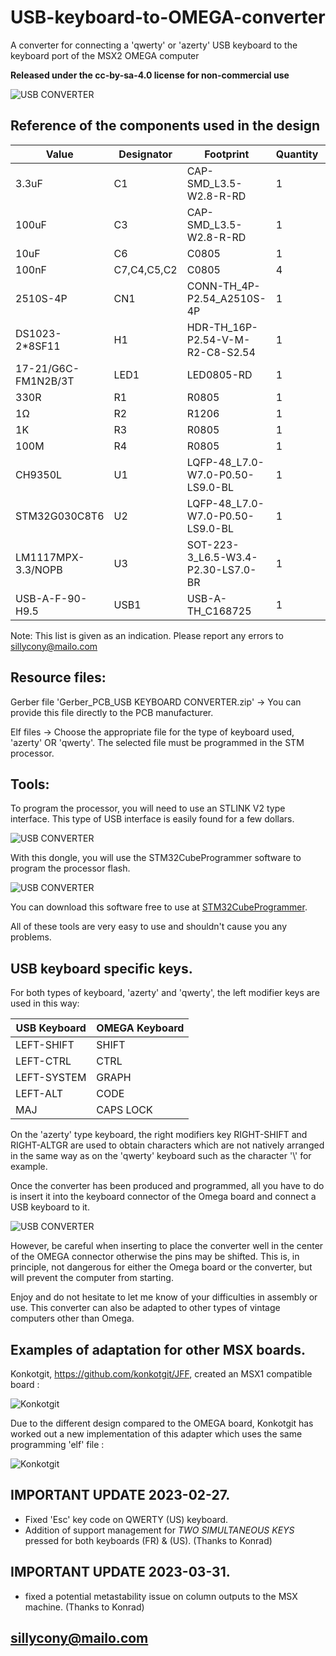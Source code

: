 # USB-keyboard-to-OMEGA-converter
A converter for connecting a 'qwerty' or 'azerty' USB keyboard to the keyboard port of the MSX2 OMEGA computer

**Released under the cc-by-sa-4.0 license for non-commercial use**

![USB CONVERTER](/images/USB-Converter-3D.png)

## Reference of the components used in the design

|Value|	Designator|	Footprint|	Quantity|	Manufacturer Part|	Manufacturer|
|-----|-----------|-----------|---------|-------------------|-------------|  
|3.3uF|	C1|	CAP-SMD_L3.5-W2.8-R-RD|	1|	T491B335K016AT|	KEMET|
|100uF|	C3|	CAP-SMD_L3.5-W2.8-R-RD|	1|	TAJB107M010RNJ|	AVX|
|10uF|	C6|	C0805|	1|	0805F106M160NT|	FH|
|100nF|	C7,C4,C5,C2|	C0805|	4|	CL21B104KCFNNNE|	SAMSUNG|
|2510S-4P|	CN1|	CONN-TH_4P-P2.54_A2510S-4P|	1|	2510S-4P|	Shenzhen Cankemeng|
|DS1023-2*8SF11|	H1|	HDR-TH_16P-P2.54-V-M-R2-C8-S2.54|	1|	DS1023-2*8SF11|	CONNFLY|
|17-21/G6C-FM1N2B/3T|	LED1|	LED0805-RD|	1|	17-21/G6C-FM1N2B/3T|	EVERLIGHT|
|330R|	R1|	R0805|	1|	TC0525B3300T5E|	UniOhm|
|1Ω|	R2|	R1206|	1|	RT1206BRD071RL|	YAGEO|
|1K|	R3|	R0805|	1|	0805W8F1001T5E|	UniOhm|
|100M|	R4|	R0805|	1|	0805W8F1006T5E|	Uniroyal Elec|
|CH9350L|	U1|	LQFP-48_L7.0-W7.0-P0.50-LS9.0-BL|	1|	CH9350L|	WCH|
|STM32G030C8T6|	U2|	LQFP-48_L7.0-W7.0-P0.50-LS9.0-BL|	1|	STM32G030C8T6|	STMicroelectronics|
|LM1117MPX-3.3/NOPB|	U3|	SOT-223-3_L6.5-W3.4-P2.30-LS7.0-BR|	1|	LM1117MPX-3.3/NOPB|	TI|
|USB-A-F-90-H9.5|	USB1|	USB-A-TH_C168725|	1|	USB-A-F-90-H9.5|	LCSC|

Note: This list is given as an indication. Please report any errors to sillycony@mailo.com

## Resource files:

Gerber file 'Gerber_PCB_USB KEYBOARD CONVERTER.zip' -> You can provide this file directly to the PCB manufacturer.

Elf files -> Choose the appropriate file for the type of keyboard used, 'azerty' OR 'qwerty'. The selected file must be programmed in the STM processor.

## Tools:

To program the processor, you will need to use an STLINK V2 type interface. This type of USB interface is easily found for a few dollars.

![USB CONVERTER](/images/STLINK_V2.jpg)

With this dongle, you will use the STM32CubeProgrammer software to program the processor flash.

![USB CONVERTER](/images/STMCubeProgrammer.jpg)

You can download this software free to use at [STM32CubeProgrammer](https://www.st.com/en/development-tools/stm32cubeprog.html).

All of these tools are very easy to use and shouldn't cause you any problems.

## USB keyboard specific keys.

For both types of keyboard, 'azerty' and 'qwerty', the left modifier keys are used in this way:

|USB Keyboard|	OMEGA Keyboard|
|-----|-----------|
|LEFT-SHIFT| SHIFT|
|LEFT-CTRL| CTRL|
|LEFT-SYSTEM| GRAPH|
|LEFT-ALT| CODE|
|MAJ| CAPS LOCK|

On the 'azerty' type keyboard, the right modifiers key RIGHT-SHIFT and RIGHT-ALTGR are used to obtain characters which are not natively arranged in the same way as on the 'qwerty' keyboard such as the character '\\' for example.

Once the converter has been produced and programmed, all you have to do is insert it into the keyboard connector of the Omega board and connect a USB keyboard to it.

![USB CONVERTER](/images/USBKeyboardtoOMEGA.jpg)

 However, be careful when inserting to place the converter well in the center of the OMEGA connector otherwise the pins may be shifted. This is, in principle, not dangerous for either the Omega board or the converter, but will prevent the computer from starting.
 
Enjoy and do not hesitate to let me know of your difficulties in assembly or use. This converter can also be adapted to other types of vintage computers other than Omega.

## Examples of adaptation for other MSX boards.

Konkotgit, https://github.com/konkotgit/JFF, created an MSX1 compatible board :

![Konkotgit](/Other_implementations/jff_r_1_1_01_s.jpg)

Due to the different design compared to the OMEGA board, Konkotgit has worked out a new implementation of this adapter which uses the same programming 'elf' file :

![Konkotgit](/Other_implementations/usb_keyboard_adapter.jpg)

## IMPORTANT UPDATE 2023-02-27.

- Fixed 'Esc' key code on QWERTY (US) keyboard.
- Addition of support management for *TWO SIMULTANEOUS KEYS* pressed for both keyboards (FR) & (US).
(Thanks to Konrad)

## IMPORTANT UPDATE 2023-03-31.

- fixed a potential metastability issue on column outputs to the MSX machine.
(Thanks to Konrad)


## sillycony@mailo.com
